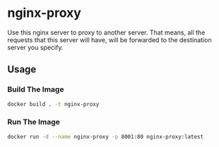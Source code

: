 # nginx-proxy

Use this nginx server to proxy to another server.
That means, all the requests that this server will have, will be forwarded to the destination server you specify.

## Usage

### Build The Image

```sh
docker build . -t nginx-proxy
```

### Run The Image

```sh
docker run -d --name nginx-proxy -p 8001:80 nginx-proxy:latest
```
